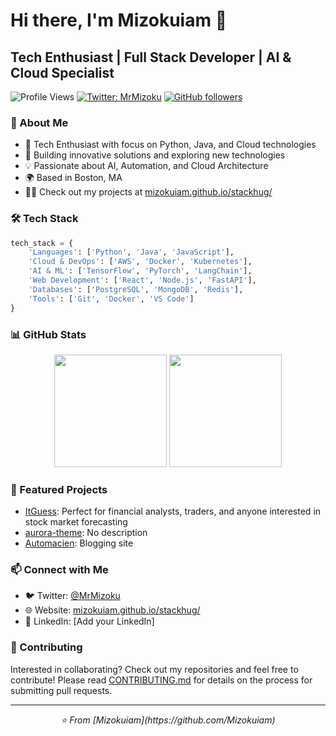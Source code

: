 # Hi there, I'm Mizokuiam 👋

## Tech Enthusiast | Full Stack Developer | AI & Cloud Specialist

![Profile Views](https://komarev.com/ghpvc/?username=Mizokuiam&color=brightgreen)
[![Twitter: MrMizoku](https://img.shields.io/twitter/follow/MrMizoku?style=social)](https://twitter.com/MrMizoku)
[![GitHub followers](https://img.shields.io/github/followers/Mizokuiam?label=Follow&style=social)](https://github.com/Mizokuiam)

### 🚀 About Me

- 🔭 Tech Enthusiast with focus on Python, Java, and Cloud technologies
- 🌱 Building innovative solutions and exploring new technologies
- 💡 Passionate about AI, Automation, and Cloud Architecture
- 🌍 Based in Boston, MA
- 👨‍💻 Check out my projects at [mizokuiam.github.io/stackhug/](https://mizokuiam.github.io/stackhug/)

### 🛠️ Tech Stack

```python
tech_stack = {
    'Languages': ['Python', 'Java', 'JavaScript'],
    'Cloud & DevOps': ['AWS', 'Docker', 'Kubernetes'],
    'AI & ML': ['TensorFlow', 'PyTorch', 'LangChain'],
    'Web Development': ['React', 'Node.js', 'FastAPI'],
    'Databases': ['PostgreSQL', 'MongoDB', 'Redis'],
    'Tools': ['Git', 'Docker', 'VS Code']
}
```

### 📊 GitHub Stats

<div align="center">
  <img height="180em" src="https://github-readme-stats.vercel.app/api?username=Mizokuiam&show_icons=true&theme=dark&include_all_commits=true&count_private=true"/>
  <img height="180em" src="https://github-readme-stats.vercel.app/api/top-langs/?username=Mizokuiam&layout=compact&langs_count=7&theme=dark"/>
</div>

### 🌟 Featured Projects

- [ItGuess](https://github.com/Mizokuiam/ItGuess): Perfect for financial analysts, traders, and anyone interested in stock market forecasting
- [aurora-theme](https://github.com/Mizokuiam/aurora-theme): No description
- [Automacien](https://github.com/Mizokuiam/Automacien): Blogging site


### 📫 Connect with Me

- 🐦 Twitter: [@MrMizoku](https://twitter.com/MrMizoku)
- 🌐 Website: [mizokuiam.github.io/stackhug/](https://mizokuiam.github.io/stackhug/)
- 💼 LinkedIn: [Add your LinkedIn]

### 🤝 Contributing

Interested in collaborating? Check out my repositories and feel free to contribute! Please read [CONTRIBUTING.md](CONTRIBUTING.md) for details on the process for submitting pull requests.

---

<div align="center">
  <i>⭐️ From [Mizokuiam](https://github.com/Mizokuiam)</i>
</div>
